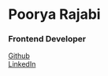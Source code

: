 # Poorya Rajabi
### Frontend Developer
[Github](https://github.com/Poorya-Rajabi) </br>
[LinkedIn](https://www.linkedin.com/in/poorya-rajabi-010887172/)
